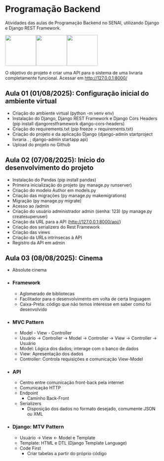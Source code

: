 # Programação Backend
Atividades das aulas de Programação Backend no SENAI, utilizando Django e Django REST Framework.

<div style="display: flex;">
  <img src="https://cdn.jsdelivr.net/gh/devicons/devicon@latest/icons/python/python-original.svg" style="width:100px;" />
  <img src="https://cdn.jsdelivr.net/gh/devicons/devicon@latest/icons/django/django-plain.svg" style="width:100px;" />
  <img src="https://cdn.jsdelivr.net/gh/devicons/devicon@latest/icons/djangorest/djangorest-original.svg" style="width:100px;" />
</div>

O objetivo do projeto é criar uma API para o sistema de uma livraria completamente funcional.
Acessar em http://127.0.0.1:8000/

## Aula 01 (01/08/2025): Configuração inicial do ambiente virtual
- Criação do ambiente virtual (python -m venv env)
- Instalação do Django, Django REST Framework e Django Cors Headers (pip install djangorestframework django-cors-headers)
- Criação do requirements.txt (pip freeze > requirements.txt)
- Criação do projeto e da aplicação Django (django-admin startproject livraria . ; django-admin startapp api)
- Upload do projeto no Github

## Aula 02 (07/08/2025): Início do desenvolvimento do projeto
- Instalação do Pandas (pip install pandas)
- Primeira inicialização do projeto (py manage.py runserver)
- Criação do modelo Author em models.py
- Criação das migrações (py manage.py makemigrations)
- Migração (py manage.py migrate)
- Acesso ao /admin
- Criação do usuário administrador admin (senha: 123) (py manage.py createsuperuser)
- Criação da URL para a API (http://127.0.0.1:8000/api/)
- Criação dos serializers do Rest Framework
- Criação das views
- Criação da URLs intrínsecas à API
- Registro da API em admin

## Aula 03 (08/08/2025): Cinema
- Absolute cinema
- ### Framework
  - Aglomerado de bibliotecas
  - Facilitador para o desenvolvimento em volta de certa linguagem
  - Caixa-Preta: código que não temos interesse em saber como foi desenvolvido
- ### MVC Pattern
  - Model - View - Controller
  - Usuário -> Controller -> Model -> Controller -> View -> Controller -> Usuário
  - Model: Lógica dos dados; interage com o banco de dados
  - View: Apresentação dos dados
  - Controller: Controla requisições e comunicação View-Model
- ### API
  - Centro entre comunicação front-back pela internet
  - Comunicação HTTP
  - Endpoint
    - Caminho Back-Front
  - Serializers
    - Disposição dos dados no formato desejado, comumente JSON ou XML
- ### Django: MTV Pattern
  - Usuário -> View <- Model e Template
  - Template: HTML e DTL (Django Template Language)
  - Code First
    - Criar tabelas a partir do próprio código
  